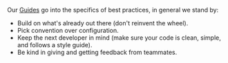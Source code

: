 Our [Guides](https://github.com/IcaliaLabs/icalia_guides) go into the specifics
of best practices, in general we stand by:

+ Build on what's already out there (don't reinvent the wheel).
+ Pick convention over configuration.
+ Keep the next developer in mind (make sure your code is clean, simple, and
  follows a style guide).
+ Be kind in giving and getting feedback from teammates.
